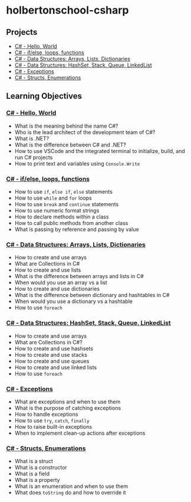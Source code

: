# holbertonschool-csharp

## Projects
- [C# - Hello, World](./csharp-hello_world/)
- [C# - if/else, loops, functions](./csharp-ifelse_loops_methods/)
- [C# - Data Structures: Arrays, Lists, Dictionaries](./csharp-arrays_lists_dictionaries/)
- [C# - Data Structures: HashSet, Stack, Queue, LinkedList](./csharp-hashset_stack_queue_linkedlist/)
- [C# - Exceptions](./csharp-exceptions/)
- [C# - Structs, Enumerations](./csharp-structs_enums/)

## Learning Objectives
### [C# - Hello, World](./csharp-hello_world/)
- What is the meaning behind the name C#?
- Who is the lead architect of the development team of C#?
- What is .NET?
- What is the difference between C# and .NET?
- How to use VSCode and the integrated terminal to initialize, build, and run C# projects
- How to print text and variables using `Console.Write`

### [C# - if/else, loops, functions](./csharp-ifelse_loops_methods/)
- How to use `if`, `else if`, `else` statements
- How to use `while` and `for` loops
- How to use `break` and `continue` statements
- How to use numeric format strings
- How to declare methods within a class
- How to call public methods from another class
- What is passing by reference and passing by value

### [C# - Data Structures: Arrays, Lists, Dictionaries](./csharp-arrays_lists_dictionaries/)
- How to create and use arrays
- What are Collections in C#
- How to create and use lists
- What is the difference between arrays and lists in C#
- When would you use an array vs a list
- How to create and use dictionaries
- What is the difference between dictionary and hashtables in C#
- When would you use a dictionary vs a hashtable
- How to use `foreach`

### [C# - Data Structures: HashSet, Stack, Queue, LinkedList](./csharp-hashset_stack_queue_linkedlist/)
- How to create and use arrays
- What are Collections in C#?
- How to create and use hashsets
- How to create and use stacks
- How to create and use queues
- How to create and use linked lists
- How to use `foreach`

### [C# - Exceptions](./csharp-exceptions/)
- What are exceptions and when to use them
- What is the purpose of catching exceptions
- How to handle exceptions
- How to use `try`, `catch`, `finally`
- How to raise built-in exceptions
- When to implement clean-up actions after exceptions

### [C# - Structs, Enumerations](./csharp-structs_enums/)
- What is a struct
- What is a constructor
- What is a field
- What is a property
- What is an enumeration and when to use them
- What does `toString` do and how to override it
